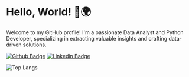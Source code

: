 # Hello, World! 👋🌍
Welcome to my GitHub profile! I'm a passionate Data Analyst and Python Developer, specializing in extracting valuable insights and crafting data-driven solutions. 

[![Github Badge](https://img.shields.io/badge/-Github-000?style=flat-square&logo=Github&logoColor=white&link=https://github.com/pgmar257)](https://github.com/fagnerpsantos)
[![Linkedin Badge](https://img.shields.io/badge/-LinkedIn-blue?style=flat-square&logo=Linkedin&logoColor=white&link=https://www.linkedin.com/in/fagnerpsantos/)](https://www.linkedin.com/in/paula-garcia-martinez/)

![Top Langs](https://github-readme-stats.vercel.app/api/top-langs/?username=pgmar257&hide_progress=true&theme=tokyonight)
